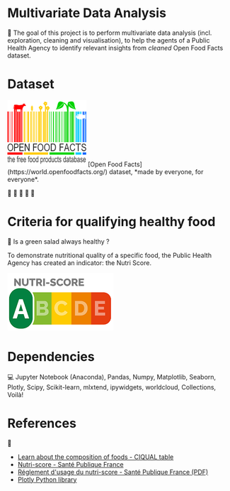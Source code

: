 # Multivariate Data Analysis
:dart: The goal of this project is to perform multivariate data analysis (incl. exploration, cleaning and visualisation), to help the agents of a Public Health Agency to identify relevant insights from *cleaned* Open Food Facts dataset.

# Dataset
<img src="./pictures\openfoodfacts_logo.png">
[Open Food Facts](https://world.openfoodfacts.org/) dataset, *made by everyone, for everyone*.

:kiwi_fruit: :carrot: :cheese: :cut_of_meat: :milk_glass:

# Criteria for qualifying healthy food 
:green_salad: Is a green salad always healthy ?

To demonstrate nutritional quality of a specific food, the Public Health Agency has created an indicator: the Nutri Score.

<img src="./pictures\nutri_score_logo.png">

# Dependencies
:computer: Jupyter Notebook (Anaconda), Pandas, Numpy, Matplotlib, Seaborn, Plotly, Scipy, Scikit-learn, mlxtend, ipywidgets, worldcloud, Collections, Voilà!

# References
:pushpin: 
- [Learn about the composition of foods - CIQUAL table](https://ciqual.anses.fr/#/cms/questions-reponses/node/23)
- [Nutri-score - Santé Publique France](https://www.santepubliquefrance.fr/determinants-de-sante/nutrition-et-activite-physique/articles/nutri-score)
- [Réglement d'usage du nutri-score - Santé Publique France (PDF)](https://www.santepubliquefrance.fr/media/files/02-determinants-de-sante/nutrition-et-activite-physique/nutri-score/reglement-usage)
- [Plotly Python library](https://plotly.com/python/)
